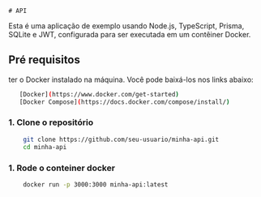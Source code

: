     # API
Esta é uma aplicação de exemplo usando Node.js, TypeScript, Prisma, SQLite e JWT, configurada para ser executada em um contêiner Docker.

## Pré requisitos
ter o Docker instalado na máquina. Você pode baixá-los nos links abaixo:
```bash
   [Docker](https://www.docker.com/get-started)
   [Docker Compose](https://docs.docker.com/compose/install/)
```

### 1. Clone o repositório

```bash
    git clone https://github.com/seu-usuario/minha-api.git
    cd minha-api
````

### 1. Rode o conteiner docker

```bash
    docker run -p 3000:3000 minha-api:latest
````

